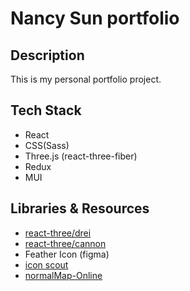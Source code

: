 # Nancy Sun portfolio

## Description
This is my personal portfolio project. 

## Tech Stack
- React
- CSS(Sass)
- Three.js (react-three-fiber)
- Redux
- MUI

## Libraries & Resources  
- [react-three/drei](https://github.com/pmndrs/drei)
- [react-three/cannon](https://www.npmjs.com/package/@react-three/cannon)
- Feather Icon (figma)
- [icon scout](https://iconscout.com/)
- [normalMap-Online](https://cpetry.github.io/NormalMap-Online/)